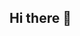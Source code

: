 ## Hi there 👋

<!--
**nitya-8603/nitya-8603** is a ✨ _special_ ✨ repository because its `README.md` (this file) appears on your GitHub profile.

- I love building apps with Flutter and Dart that work beautifully on any device.

- Coding in Java, especially solving puzzles with data structures and algorithms, is my favorite way to learn.

- I’m always up for a good hackathon or coding contest—they help me grow and meet awesome people.

- Turning rough ideas into real, working apps is what keeps me motivated.

- I like making things simple—both in my code and in my solutions to tricky problems.

- Making sure apps are both easy to use and good looking is something I care about.
